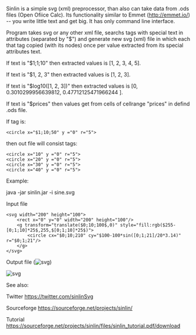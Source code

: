Sinlin is a simple svg (xml) preprocessor, than also can take data from .ods files (Open Ofiice Calc). Its functionality similar to Emmet (http://emmet.io/) -- you write little text and get big.
It has only command line interface.

Program takes svg  or any other xml file, searchs tags with special text in attributes (separated by "$") and generate new svg (xml) file in which each that tag copied (with its nodes) once per value extracted from its special attributes text.

If text is "$1;1;10" then extracted values is [1, 2, 3, 4, 5].

If text is "$1, 2, 3" then extracted values is [1, 2, 3].

If text is "$log10([1, 2, 3])" then extracted values is [0, 0.3010299956639812, 0.47712125471966244
].

If text is "$prices" then values get from cells of cellrange "prices" in defind .ods file.

If tag is:
```
<circle x="$1;10;50" y ="0" r="5">
```
then out file will consist tags:
```
<circle x="10" y ="0" r="5">
<circle x="20" y ="0" r="5">
<circle x="30" y ="0" r="5">
<circle x="40" y ="0" r="5">
```
Example:

java -jar sinlin.jar -i sine.svg

Input file

```
<svg width="200" height="100">
	<rect x="0" y="0" width="200" height="100"/>
	<g transform="translate($0;10;100$,0)" style="fill:rgb($255-[0;1;10]*25$,255,$[0;1;10]*25$)">
		<circle cx="$0;10;210" cy="$100-100*sin([0;1;21]/20*3.14)" r="$0;1;21"/>
	</g>	
</svg>
```

Output file (![svg](../master/example/sine.svg__out.svg))

![svg](https://pbs.twimg.com/media/CVD4H9XWoAELO6x.png)

See also:

Twitter https://twitter.com/sinlinSvg

Sourceforge https://sourceforge.net/projects/sinlin/

Tutorial https://sourceforge.net/projects/sinlin/files/sinlin_tutorial.pdf/download
